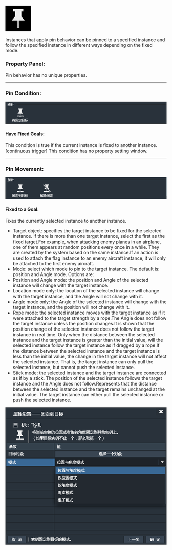 ![](564d7edd467c2.png)

Instances that apply pin behavior can be pinned to a specified instance and follow the specified instance in different ways depending on the fixed mode.
### Property Panel:
Pin behavior has no unique properties.

------------

### Pin Condition:
![](563321803b5d1.png)
#### Have Fixed Goals:
This condition is true if the current instance is fixed to another instance. [continuous trigger]
This condition has no property setting window.

------------

### Pin Movement:
![](5633218020188.png)
#### Fixed to a Goal:
Fixes the currently selected instance to another instance.
- Target object: specifies the target instance to be fixed for the selected instance.
If there is more than one target instance, select the first as the fixed target.For example, when attacking enemy planes in an airplane, one of them appears at random positions every once in a while. They are created by the system based on the same instance.If an action is used to attach the flag instance to an enemy aircraft instance, it will only be attached to the first enemy aircraft.
- Mode: select which mode to pin to the target instance. The default is: position and Angle mode. Options are:
 - Position and Angle mode: the position and Angle of the selected instance will change with the target instance.
 - Location mode only: the location of the selected instance will change with the target instance, and the Angle will not change with it.
 - Angle mode only: the Angle of the selected instance will change with the target instance, and the position will not change with it.
 - Rope mode: the selected instance moves with the target instance as if it were attached to the target strength by a rope.The Angle does not follow the target instance unless the position changes.It is shown that the position change of the selected instance does not follow the target instance in real time. Only when the distance between the selected instance and the target instance is greater than the initial value, will the selected instance follow the target instance as if dragged by a rope.If the distance between the selected instance and the target instance is less than the initial value, the change in the target instance will not affect the selected instance. That is, the target instance can only pull the selected instance, but cannot push the selected instance.
 - Stick mode: the selected instance and the target instance are connected as if by a stick. The position of the selected instance follows the target instance and the Angle does not follow.Represents that the distance between the selected instance and the target remains unchanged at the initial value. The target instance can either pull the selected instance or push the selected instance.

![](563321802fbf2.png)